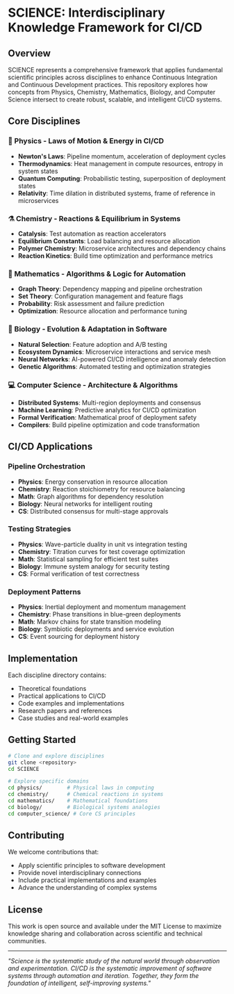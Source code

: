 # SCIENCE: Interdisciplinary Knowledge Framework for CI/CD

## Overview

SCIENCE represents a comprehensive framework that applies fundamental scientific principles across disciplines to enhance Continuous Integration and Continuous Development practices. This repository explores how concepts from Physics, Chemistry, Mathematics, Biology, and Computer Science intersect to create robust, scalable, and intelligent CI/CD systems.

## Core Disciplines

### 🔬 Physics - Laws of Motion & Energy in CI/CD
- **Newton's Laws**: Pipeline momentum, acceleration of deployment cycles
- **Thermodynamics**: Heat management in compute resources, entropy in system states
- **Quantum Computing**: Probabilistic testing, superposition of deployment states
- **Relativity**: Time dilation in distributed systems, frame of reference in microservices

### ⚗️ Chemistry - Reactions & Equilibrium in Systems
- **Catalysis**: Test automation as reaction accelerators
- **Equilibrium Constants**: Load balancing and resource allocation
- **Polymer Chemistry**: Microservice architectures and dependency chains
- **Reaction Kinetics**: Build time optimization and performance metrics

### 🔢 Mathematics - Algorithms & Logic for Automation
- **Graph Theory**: Dependency mapping and pipeline orchestration
- **Set Theory**: Configuration management and feature flags
- **Probability**: Risk assessment and failure prediction
- **Optimization**: Resource allocation and performance tuning

### 🧬 Biology - Evolution & Adaptation in Software
- **Natural Selection**: Feature adoption and A/B testing
- **Ecosystem Dynamics**: Microservice interactions and service mesh
- **Neural Networks**: AI-powered CI/CD intelligence and anomaly detection
- **Genetic Algorithms**: Automated testing and optimization strategies

### 💻 Computer Science - Architecture & Algorithms
- **Distributed Systems**: Multi-region deployments and consensus
- **Machine Learning**: Predictive analytics for CI/CD optimization
- **Formal Verification**: Mathematical proof of deployment safety
- **Compilers**: Build pipeline optimization and code transformation

## CI/CD Applications

### Pipeline Orchestration
- **Physics**: Energy conservation in resource allocation
- **Chemistry**: Reaction stoichiometry for resource balancing
- **Math**: Graph algorithms for dependency resolution
- **Biology**: Neural networks for intelligent routing
- **CS**: Distributed consensus for multi-stage approvals

### Testing Strategies
- **Physics**: Wave-particle duality in unit vs integration testing
- **Chemistry**: Titration curves for test coverage optimization
- **Math**: Statistical sampling for efficient test suites
- **Biology**: Immune system analogy for security testing
- **CS**: Formal verification of test correctness

### Deployment Patterns
- **Physics**: Inertial deployment and momentum management
- **Chemistry**: Phase transitions in blue-green deployments
- **Math**: Markov chains for state transition modeling
- **Biology**: Symbiotic deployments and service evolution
- **CS**: Event sourcing for deployment history

## Implementation

Each discipline directory contains:
- Theoretical foundations
- Practical applications to CI/CD
- Code examples and implementations
- Research papers and references
- Case studies and real-world examples

## Getting Started

```bash
# Clone and explore disciplines
git clone <repository>
cd SCIENCE

# Explore specific domains
cd physics/        # Physical laws in computing
cd chemistry/      # Chemical reactions in systems
cd mathematics/    # Mathematical foundations
cd biology/        # Biological systems analogies
cd computer_science/ # Core CS principles
```

## Contributing

We welcome contributions that:
- Apply scientific principles to software development
- Provide novel interdisciplinary connections
- Include practical implementations and examples
- Advance the understanding of complex systems

## License

This work is open source and available under the MIT License to maximize knowledge sharing and collaboration across scientific and technical communities.

---

*"Science is the systematic study of the natural world through observation and experimentation. CI/CD is the systematic improvement of software systems through automation and iteration. Together, they form the foundation of intelligent, self-improving systems."*
